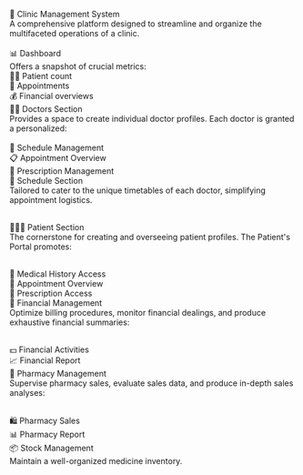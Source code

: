 

🏥 Clinic Management System
<br>
A comprehensive platform designed to streamline and organize the multifaceted operations of a clinic.
<br><br>
📊 Dashboard
<br>
Offers a snapshot of crucial metrics:
<br>
🧑‍⚕️ Patient count<br>
📅 Appointments<br>
💰 Financial overviews<br>
👩‍⚕️ Doctors Section<br>
Provides a space to create individual doctor profiles. Each doctor is granted a personalized:
<br><br>
📅 Schedule Management<br>
📋 Appointment Overview<br>
💊 Prescription Management<br>
📅 Schedule Section<br>
Tailored to cater to the unique timetables of each doctor, simplifying appointment logistics.<br><br>

🧑‍🤝‍🧑 Patient Section<br>
The cornerstone for creating and overseeing patient profiles. The Patient's Portal promotes:<br><br>

📜 Medical History Access<br>
📅 Appointment Overview<br>
💊 Prescription Access<br>
💼 Financial Management<br>
Optimize billing procedures, monitor financial dealings, and produce exhaustive financial summaries:<br><br>

💵 Financial Activities<br>
📈 Financial Report<br>
💊 Pharmacy Management<br>
Supervise pharmacy sales, evaluate sales data, and produce in-depth sales analyses:<br><br>

🛍️ Pharmacy Sales<br>
📊 Pharmacy Report<br>
📦 Stock Management<br>
Maintain a well-organized medicine inventory.<br><br>
